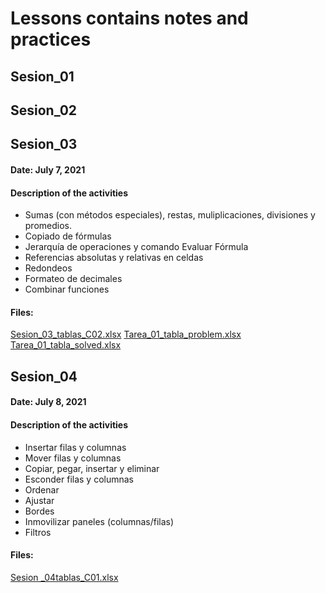 # Lessons contains notes and practices

## Sesion_01


## Sesion_02


## Sesion_03
#### Date: July 7, 2021
#### Description of the activities

- Sumas (con métodos especiales), restas, muliplicaciones, divisiones y promedios.
- Copiado de fórmulas
- Jerarquía de operaciones y comando Evaluar Fórmula
- Referencias absolutas y relativas en celdas
- Redondeos
- Formateo de decimales
- Combinar funciones

#### Files: 
[Sesion_03_tablas_C02.xlsx](https://github.com/Omar-I/MSExcel/blob/main/Lessons/Sesion_03_tablas_C02.xlsx)
[Tarea_01_tabla_problem.xlsx](https://github.com/Omar-I/MSExcel/blob/main/Lessons/Tarea_01_tabla_problem.xlsx)
[Tarea_01_tabla_solved.xlsx](https://github.com/Omar-I/MSExcel/blob/main/Lessons/Tarea_01_tabla_solved.xlsx)

## Sesion_04
#### Date: July 8, 2021
#### Description of the activities

- Insertar filas y columnas
- Mover filas y columnas
- Copiar, pegar, insertar y eliminar
- Esconder filas y columnas
- Ordenar
- Ajustar
- Bordes
- Inmovilizar paneles (columnas/filas)
- Filtros

#### Files: 
[Sesion _04tablas_C01.xlsx](https://github.com/Omar-I/MSExcel/blob/main/Lessons/Sesion%20_04tablas_C01.xlsx)
